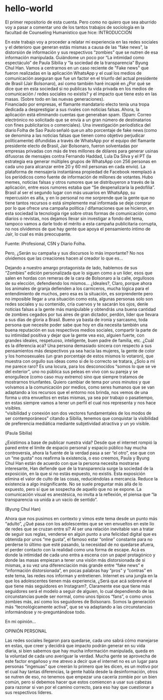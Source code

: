 # hello-world
El primer repositorio de esta cuenta. Pero como no quiero que sea aburrido voy a pasar a comentar uno de los tantos trabajos de sociología en la facultad de Counseling Humanístico que hice: 
INTRODUCCIÓN 

En este trabajo voy a proceder a relatar mi experiencia en las redes sociales y el deterioro que generan estás mismas a causa de las “fake news”, la distorsión de información y sus respectivos “zombies” que se nutren de esa información manipulada. Guiándome un poco por “La intimidad como espectáculo” de Paula Sibilia y “la sociedad de la transparencia” Byung Chul Han. Vamos a centrarnos en un caso reciente de "Fake news" que fueron realizadas en la aplicación WhatsApp y el cual los medios de comunicación aseguran que fue un factor en el triunfo del actual presidente de Brasil (Jair Bolsonaro), así como también haré incapié en ¿Por qué se dice que en esta sociedad si no publicas tu vida privada en los medios de comunicación / redes sociales no existís? y el impacto que tiene esto en las masas. (Sobre todo en las nuevas generaciones).  
Financiado por empresas, el flamante mandatario electo tenía una tropa dedicada a desprestigiar a sus rivales con noticias falsas. Ahora, la aplicación está eliminando cuentas que generaban spam. (Spam: Correo electrónico no solicitado que se envía a un gran número de destinatarios con fines publicitarios o comerciales). Una investigación periodística del diario Folha de Sao Paulo señaló que un alto porcentaje de fake news (como se denomina a las noticias falsas que tienen como objetivo perjudicar políticamente) difundidas a través de WhatsApp por el equipo del flamante presidente electo de Brasil, Jair Bolsonaro, fueron solventadas por empresas privadas con más de tres millones de dólares para generar usinas difusoras de mensajes contra Fernando Haddad, Lula Da Silva y el PT (la estrategia era generar múltiples grupos de WhatsApp con 256 personas en cada uno para alcanzar entre 20 y 60 mil personas en cada envío). La plataforma de mensajería instantánea propiedad de Facebook reemplazó a los periódicos como fuente de información de millones de votantes. Hubo memes, noticias falsas y otros rumores que se distribuyeron a través de la aplicación, entre esos rumores estaba que “Se despenalizaría la pedofilia”. Brasil al ser el segundo lugar con más usuarios en WhatsApp, su repercusión es alta, y en lo personal no me sorprende que la gente que no tiene tantos recursos o está simplemente mal informada se deje comprar por lo que ofrece una campaña política / difamaciones que se hicieron, en esta sociedad la tecnología rige sobre otras formas de comunicación como diarios o revistas, nos dejamos llevar sin investigar a fondo del tema, tampoco vamos a darle todo el mérito a esta campaña publicitaria corrupta, no nos olvidemos de que hay gente que apoya el pensamiento íntimo de Jair, lo cual es más preocupante.  

Fuente: iProfesional, C5N y Diario Folha. 

Pero, ¿Serán su campaña y sus discursos lo más importante? No nos olvidemos que las creaciones hacen al creador lo que es… 

 

Dejando a nuestro amargo protagonista de lado, hablemos de sus “Zombies” edición personalizada que lo siguen como a un líder, esos que salen en hordas con remeras de la cara de Bolsonaro a la calle, orgullosos de su elección, defendiendo los mismos… ¿Ideales?, Claro, porque ahora los animales de granja defienden a los carniceros, mucha lógica para el entendimiento de muchos, pero esa es la situación, es sorprendente pero no imposible llegar a una situación como esta, algunas personas solo son redes sociales y su contenido, cría cuervos y te sacarán los ojos, denle noticias falsas a la gente más manipulable y obtendrás una buena cantidad de zombies cegados por tus aires de gran dictador, perdón, líder que llevara a sus días de gloria a Brasil. Bueno ya basta de ironía y sarcasmo, toda persona que necesite poder sabe que hoy en día necesita también una buena reputación en sus respectivos medios sociales, compartir la parte de su intimidad positiva y dejar que la gente vea eso, alguien fuerte, con grandes ideales, respetuoso, inteligente, buen padre de familia, etc. ¿Cuál es la diferencia acá? Una persona demasiado sincera con respecto a sus pensamientos más despectivos ya sea hacia las mujeres, la gente de color y los homosexuales (un gran porcentaje de estos mismos lo votaron), que muestra con orgullo sus ideas como si de lo correcto se tratara, ¿Solo a mi me parece raro? Es una locura, para los desconocidos “somos lo que se ve del exterior”, uno no pública sus peleas en vivo con su pareja y se enorgullece (como caso muy extremo) sino que siempre tratamos de mostrarnos triunfantes. Quiero cambiar de tema por unos minutos y que volvamos a la comunicación por medios, como seres humanos que se van adaptando a los recursos que el entorno nos brinda, nos vemos de una forma u otra envueltos en estas mismas, ya sea por trabajo o pasatiempo, en estas siempre vamos a tener un perfil el cual nos representa y nos hace visibles.  
“visibilidad y conexión son dos vectores fundamentales de los modos de ser contemporáneos” citando a Sibilia, tenemos que conquistar la visibilidad de preferencia mediática mediante subjetividad atractiva y un yo visible.  

(Paula Sibilia)                     

¿Existimos a base de publicar nuestra vida?
Desde que el internet rompió la pared entre el límite de espacio personal y espacio público hay mucha controversia, ahora la fuente de la verdad pasa a ser “el otro”, ese que con un “me gusta” nos reafirma la existencia, o eso creemos, Paula y Byung Chul Han están de acuerdo con que la persona necesita mostrarse interesante, Han defiende que de la transparencia surge la sociedad de la exposición, en la que si no estás expuesto, no existís. Esta exposición elimina el valor de culto de las cosas, reduciéndolas a mercancía. Reduce la existencia a algo insignificante. No se suele preguntar más allá de lo expuesto, pero sí que se sospecha de aquello que no se expone. La comunicación visual es anestésica, no invita a la reflexión, el piensa que “la transparencia va unida a un vacío de sentido”. 

(Byung Chul Han)  

Ahora que nos pusimos en contexto y vimos este tema desde un punto más “adulto”, ¿Qué pasa con los adolescentes que se ven envueltos en este lío de redes que se cruzan entre sí? Al ser una relación inevitable van a tratar de seguir sus reglas, venderse en algún punto a una felicidad digital que es obtenida por unos “me gusta”, el famoso estar “online” constante para no perderse lo último que esté pasando, la necesidad de no quedarse afuera, el perder contacto con la realidad como una forma de escape. Acá es donde la intimidad de cada uno entra a escena con un papel protagónico y donde las masas empiezan a tener una visión más distorsionada de si mismas, a su vez una diferenciación más grande entre “fake news” e “información distorsionada”, en pocas palabras hay “pros” y “contras” en este tema, las redes nos informan y entretienen. Internet es una jungla en la que los adolescentes tienen más experiencia, ¿Será que acá sobrevive el que tiene más seguidores en Instagram?, Claramente ese que tiene más seguidores será el modelo a seguir de alguien, lo cual dependiendo de las circunstancias puede ser normal, como unos típicos “fans”, o como unos zombies más, así como los seguidores de Bolsonaro. Somos la generación más “tecnológicamente activa”, que se va adaptando a las circunstancias informándose y re-preguntándose todo.  

En mi opinión… 

OPINIÓN PERSONAL 

Las redes sociales llegaron para quedarse, cada uno sabrá cómo manejarse en estas, que creer y decidirá que impacto podrán generar en su vida diaria, si bien sabemos que hay mucha información manipulada, queda en la voluntad de cada uno averiguar la verdad. Mucha gente se aprovecha de este factor engañoso y me atrevo a decir que el internet no es un lugar para personas “ingenuas” que creerán lo primero que les dicen, es un motivo por el cual hay tantas diferencias, la gente habla desde la desinformación, otros se nutren de eso, no tenemos que empezar una cacería zombie por un bien común, pero si debemos hacer que estos comiencen a usar sus cabezas para razonar si van por el camino correcto, para eso hay que cuestionar a sus respectivos líderes.
